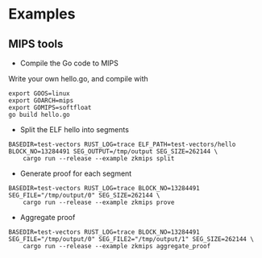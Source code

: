 # Examples

## MIPS tools

* Compile the Go code to MIPS

Write your own hello.go, and compile with

```
export GOOS=linux
export GOARCH=mips
export GOMIPS=softfloat
go build hello.go
```

* Split the ELF hello into segments

```
BASEDIR=test-vectors RUST_LOG=trace ELF_PATH=test-vectors/hello BLOCK_NO=13284491 SEG_OUTPUT=/tmp/output SEG_SIZE=262144 \
    cargo run --release --example zkmips split
```

* Generate proof for each segment

```
BASEDIR=test-vectors RUST_LOG=trace BLOCK_NO=13284491 SEG_FILE="/tmp/output/0" SEG_SIZE=262144 \
    cargo run --release --example zkmips prove
```

* Aggregate proof

```
BASEDIR=test-vectors RUST_LOG=trace BLOCK_NO=13284491 SEG_FILE="/tmp/output/0" SEG_FILE2="/tmp/output/1" SEG_SIZE=262144 \
    cargo run --release --example zkmips aggregate_proof
```

